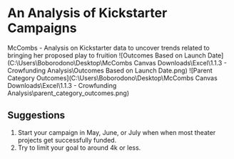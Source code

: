 # An Analysis of Kickstarter Campaigns
McCombs - Analysis on Kickstarter data to uncover trends related to bringing her proposed play to fruition
![Outcomes Based on Launch Date](C:\Users\Boborodono\Desktop\McCombs Canvas Downloads\Excel\1.1.3 - Crowfunding Analysis\Outcomes Based on Launch Date.png)
![Parent Category Outcomes](C:\Users\Boborodono\Desktop\McCombs Canvas Downloads\Excel\1.1.3 - Crowfunding Analysis\parent_category_outcomes.png)

## Suggestions
1. Start your campaign in May, June, or July when when most theater projects get successfully funded.
2. Try to limit your goal to around 4k or less.
